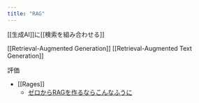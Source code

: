 ```yaml
---
title: "RAG"
---
```


[[生成AI]]に[[検索を組み合わせる]]

[[Retrieval-Augmented Generation]]
[[Retrieval-Augmented Text Generation]]

評価
- [[Rages]]
    - [ゼロからRAGを作るならこんなふうに](https://zenn.dev/minedia/articles/8f4ef7f2daed11)
